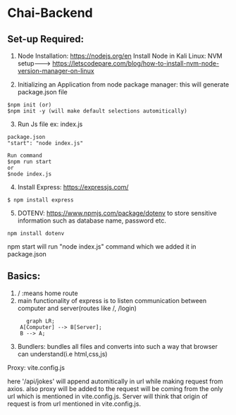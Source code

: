 # Chai-Backend

## Set-up Required:

1. Node Installation: https://nodejs.org/en
   Install Node in Kali Linux: NVM setup---> https://letscodepare.com/blog/how-to-install-nvm-node-version-manager-on-linux

2. Initializing an Application from node package manager: this will generate package.json file

```
$npm init (or)
$npm init -y (will make default selections automitically)
```

3. Run Js file ex: index.js

```
package.json
"start": "node index.js"

Run command
$npm run start
or
$node index.js
```

4. Install Express: https://expressjs.com/

```
$ npm install express
```

5. DOTENV: https://www.npmjs.com/package/dotenv
   to store sensitive information such as database name, password etc.

```
npm install dotenv
```

npm start will run "node index.js" command which we added it in package.json

## Basics:

1. / :means home route
2. main functionality of express is to listen communication between computer and server(routes like /, /login)

```mermaid
      graph LR;
    A[Computer] --> B[Server];
    B --> A;
```

3. Bundlers: bundles all files and converts into such a way that browser can understand(i.e html,css,js)

Proxy: vite.config.js

here '/api/jokes' will append automitically in url while making request from axios. also proxy will be added to the request will be coming from the only url which is mentioned in vite.config.js. Server will think that origin of request is from url mentioned in vite.config.js.
